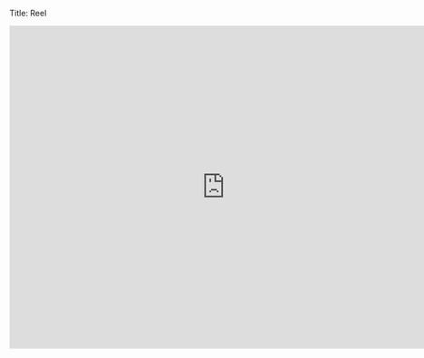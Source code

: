 Title: Reel

<iframe src="https://player.vimeo.com/video/160423668?loop=1&title=0&byline=0&portrait=0&badge=0" width="760" height="570" frameborder="0" webkitallowfullscreen mozallowfullscreen allowfullscreen></iframe>


